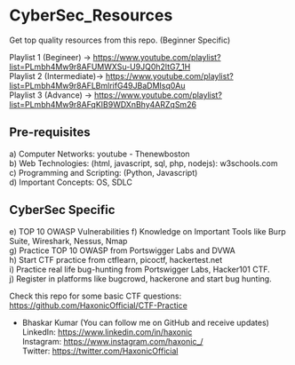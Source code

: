 # CyberSec_Resources
Get top quality resources from this repo. (Beginner Specific)

Playlist 1 (Begineer)    -> https://www.youtube.com/playlist?list=PLmbh4Mw9r8AFUMWXSu-U9JQ0h2ltG7_1H <br>
Playlist 2 (Intermediate)-> https://www.youtube.com/playlist?list=PLmbh4Mw9r8AFLBmlrifG49JBaDMIsq0Au <br>
Playlist 3 (Advance)     -> https://www.youtube.com/playlist?list=PLmbh4Mw9r8AFqKIB9WDXnBhy4ARZqSm26

## Pre-requisites
a) Computer Networks: youtube - Thenewboston  
b) Web Technologies: (html, javascript, sql, php, nodejs): w3schools.com  
c) Programming and Scripting: (Python, Javascript)  
d) Important Concepts: OS, SDLC  

## CyberSec Specific
e) TOP 10 OWASP Vulnerabilities
f) Knowledge on Important Tools like Burp Suite, Wireshark, Nessus, Nmap  
g) Practice TOP 10 OWASP from Portswigger Labs and DVWA  
h) Start CTF practice from ctflearn, picoctf, hackertest.net  
i) Practice real life bug-hunting from Portswigger Labs, Hacker101 CTF.  
j) Register in platforms like bugcrowd, hackerone and start bug hunting.  

Check this repo for some basic CTF questions: https://github.com/HaxonicOfficial/CTF-Practice  

- Bhaskar Kumar  (You can follow me on GitHub and receive updates)  
  LinkedIn: https://www.linkedin.com/in/haxonic  
  Instagram: https://www.instagram.com/haxonic_/  
  Twitter: https://twitter.com/HaxonicOfficial

